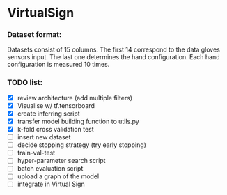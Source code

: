 # VirtualSign

### Dataset format:
Datasets consist of 15 columns. The first 14 correspond to the data gloves sensors input. The last one determines the hand configuration. Each hand configuration is measured 10 times.

### TODO list:
- [x] review architecture (add multiple filters)
- [x] Visualise w/ tf.tensorboard
- [x] create inferring script
- [x] transfer model building function to utils.py
- [x] k-fold cross validation test
- [ ] insert new dataset
- [ ] decide stopping strategy (try early stopping)
- [ ] train-val-test
- [ ] hyper-parameter search script
- [ ] batch evaluation script
- [ ] upload a graph of the model
- [ ] integrate in Virtual Sign
